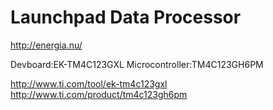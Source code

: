 Launchpad Data Processor
===============
http://energia.nu/

Devboard:EK-TM4C123GXL
Microcontroller:TM4C123GH6PM

http://www.ti.com/tool/ek-tm4c123gxl
http://www.ti.com/product/tm4c123gh6pm